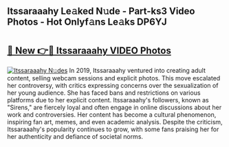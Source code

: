 ## Itssaraaahy Le𝚊ked N𝚞de - Part-ks3 Video Photos - Hot Onlyf𝚊ns Le𝚊ks DP6YJ

# <h2><a href="http://ac20501.deff.icu/?id=Itssaraaahy">🔗 New 👉🔴 Itssaraaahy VIDEO Photos</a></h2>

[![Itssaraaahy N𝚞des](https://i.imgur.com/rIISA9y.gif)](http://ac20501.deff.icu/?id=Itssaraaahy)
In 2019, Itssaraaahy ventured into creating adult content, selling webcam sessions and explicit photos. This move escalated her controversy, with critics expressing concerns over the sexualization of her young audience. She has faced bans and restrictions on various platforms due to her explicit content. Itssaraaahy's followers, known as "Sirens," are fiercely loyal and often engage in online discussions about her work and controversies. Her content has become a cultural phenomenon, inspiring fan art, memes, and even academic analysis. Despite the criticism, Itssaraaahy's popularity continues to grow, with some fans praising her for her authenticity and defiance of societal norms.
